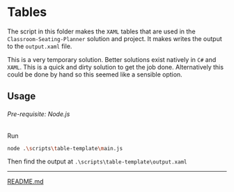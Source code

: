 # Tables

The script in this folder makes the `XAML` tables that are used in the `Classroom-Seating-Planner` solution and project. It makes writes the output to the `output.xaml` file.

This is a very temporary solution. Better solutions exist natively in `C#` and `XAML`. This is a quick and dirty solution to get the job done. Alternatively this could be done by hand so this seemed like a sensible option.

## Usage

###### Pre-requisite: Node.js

Run

```bash
node .\scripts\table-template\main.js
```

Then find the output at `.\scripts\table-template\output.xaml`

---

[README.md](../../README.md)
